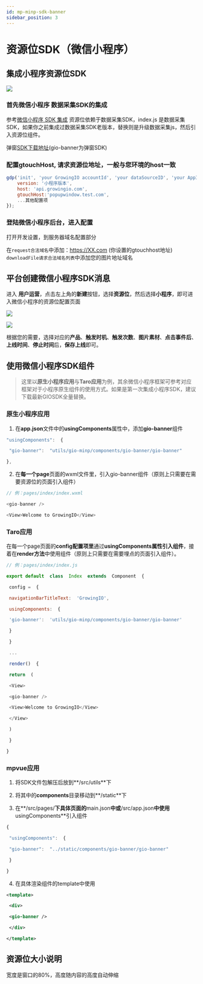 ```yaml
---
id: mp-minp-sdk-banner
sidebar_position: 3
---
```


# 资源位SDK（微信小程序）

## 集成小程序资源位SDK[](#yi-ji-cheng-xiao-cheng-xu-banner-sdk-zui-di-ban-ben-0-5)

![](https://3953104361-files.gitbook.io/~/files/v0/b/gitbook-legacy-files/o/assets%2F-M2qbZInaXgdm8kkNosp%2F-MDnWiE5j6cXk-SjElDb%2F-MDnX85qKCFtyaGxsu0E%2Fimage.png?alt=media&token=f3c65e6c-fde2-44a3-afd0-21bf38bcc2b5)


### 首先微信小程序 数据采集SDK的集成[](#1-shou-xian-wei-xin-xiao-cheng-xu-shu-ju-cai-ji-sdk-de-ji-cheng)

参考[微信小程序 SDK 集成](https://growingio.github.io/growingio-sdk-docs/docs/miniprogram/3.3/integration/wx) 资源位依赖于数据采集SDK，index.js 是数据采集SDK，如果你之前集成过数据采集SDK老版本，替换则是升级数据采集js，然后引入资源位组件。

弹窗[SDK下载地址](https://assets.giocdn.com/sdk/cdp/3.0/gio-minp.zip)(gio-banner为弹窗SDK)

### 配置gtouchHost, 请求资源位地址，一般与您环境的host一致[](#2-pei-zhi-gtouchhost-qing-qiu-banner-di-zhi-yi-ban-yu-nin-huan-jing-de-host-yi-zhi)

```js
gdp('init', 'your GrowingIO accountId', 'your dataSourceID', 'your AppId', {
    version: '小程序版本',
    host: 'api.growingio.com',
    gtouchHost:'popupwindow.test.com',
    ...其他配置项
});
```


### 登陆微信小程序后台，进入配置[](#3-deng-lu-wei-xin-xiao-cheng-xu-hou-tai-jin-ru-pei-zhi)

打开开发设置，到服务器域名配置部分

在`request合法域名`中添加：https://XX.com (你设置的gtouchhost地址) `downloadFile请求合法域名列表`中添加您的图片地址域名


## 平台创建微信小程序SDK消息[](#er-ping-tai-chuang-jian-wei-xin-xiao-cheng-xu-sdk-xiao-xi)

进入  **用户运营**，点击左上角的**新建**按钮，选择**资源位**，然后选择**小程序**，即可进入微信小程序的资源位配置页面

![](https://3953104361-files.gitbook.io/~/files/v0/b/gitbook-legacy-files/o/assets%2F-M2qbZInaXgdm8kkNosp%2F-MC5ESYD_de7WR234LbA%2F-MC5EvZw5tc81JPFySX7%2Fimage.png?alt=media&token=7f39d6ae-ba6f-4fbf-a258-11df502efe5d)

![](https://3953104361-files.gitbook.io/~/files/v0/b/gitbook-legacy-files/o/assets%2F-M2qbZInaXgdm8kkNosp%2F-MC5ESYD_de7WR234LbA%2F-MC5EzuBl94AXegl_1g8%2Fimage.png?alt=media&token=92ce2f2d-0bae-4040-9ba6-a226f7f0905e)

根据您的需要，选择对应的**产品**、**触发时机**、**触发次数**、**图片素材**、**点击事件后**、**上线时间**、**停止时间**后，**保存上线**即可。


## 使用微信小程序SDK组件[](#san-shi-yong-wei-xin-xiao-cheng-xu-sdk-zu-jian)

> 这里以**原生小程序应用**与**Taro应用**为例，其余微信小程序框架可参考对应框架对于小程序原生组件的使用方式。如果是第一次集成小程序SDK，建议下载最新GIOSDK全量替换。


### 原生小程序应用[](#31-yuan-sheng-xiao-cheng-xu-ying-yong)

1. 在**app.json**文件中的**usingComponents**属性中，添加**gio-banner**组件

```js
"usingComponents":  {

 "gio-banner":  "utils/gio-minp/components/gio-banner/gio-banner"

},
```

2. 在**每一个page**页面的wxml文件里，引入gio-banner组件（原则上只需要在需要资源位的页面引入组件）

```js
// 例：pages/index/index.wxml

<gio-banner />

<View>Welcome to GrowingIO</View>
```


### Taro应用[](#32-taro-ying-yong)

在每一个page页面的**config配置项里**通过**usingComponents属性引入组件**，接着在**render方法**中使用组件（原则上只需要在需要埋点的页面引入组件）。

```js
// 例：pages/index/index.js

export default  class  Index  extends  Component  {

 config =  {

 navigationBarTitleText:  'GrowingIO',

 usingComponents:  {

 'gio-banner':  'utils/gio-minp/components/gio-banner/gio-banner'

 }

 }

 ...

 render()  {

 return  (

 <View>

 <gio-banner />

 <View>Welcome to GrowingIO</View>

 </View>

 )

 }

}
```


### mpvue应用[](#33-mpvue-ying-yong)

1.  将SDK文件包解压后放到**/src/utils**下
    
2.  将其中的**components**目录移动到**/static**下
    
3.  在**/src/pages/**下具体页面的**main.json**中或**/src/app.json**中使用**usingComponents**引入组件
    
```js
{

 "usingComponents":  {

 "gio-banner":  "../static/components/gio-banner/gio-banner"

 }

}
```

4. 在具体渲染组件的template中使用

```xml
<template>

 <div>

 <gio-banner />

 </div>

</template>
```


## 资源位大小说明[](#banner-da-xiao-shuo-ming)

宽度是窗口的80%，高度随内容的高度自动伸缩
